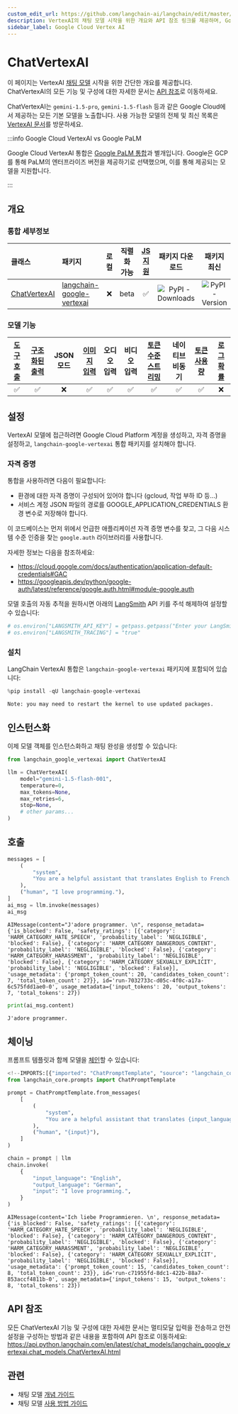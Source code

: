 ```yaml
---
custom_edit_url: https://github.com/langchain-ai/langchain/edit/master/docs/docs/integrations/chat/google_vertex_ai_palm.ipynb
description: VertexAI의 채팅 모델 시작을 위한 개요와 API 참조 링크를 제공하며, Google Cloud의 다양한 모델을 소개합니다.
sidebar_label: Google Cloud Vertex AI
---
```


# ChatVertexAI

이 페이지는 VertexAI [채팅 모델](/docs/concepts/#chat-models) 시작을 위한 간단한 개요를 제공합니다. ChatVertexAI의 모든 기능 및 구성에 대한 자세한 문서는 [API 참조](https://api.python.langchain.com/en/latest/chat_models/langchain_google_vertexai.chat_models.ChatVertexAI.html)로 이동하세요.

ChatVertexAI는 `gemini-1.5-pro`, `gemini-1.5-flash` 등과 같은 Google Cloud에서 제공하는 모든 기본 모델을 노출합니다. 사용 가능한 모델의 전체 및 최신 목록은 [VertexAI 문서](https://cloud.google.com/vertex-ai/docs/generative-ai/model-reference/overview)를 방문하세요.

:::info Google Cloud VertexAI vs Google PaLM

Google Cloud VertexAI 통합은 [Google PaLM 통합](/docs/integrations/chat/google_generative_ai/)과 별개입니다. Google은 GCP를 통해 PaLM의 엔터프라이즈 버전을 제공하기로 선택했으며, 이를 통해 제공되는 모델을 지원합니다.

:::

## 개요
### 통합 세부정보

| 클래스 | 패키지 | 로컬 | 직렬화 가능 | [JS 지원](https://js.langchain.com/v0.2/docs/integrations/chat/google_vertex_ai) | 패키지 다운로드 | 패키지 최신 |
| :--- | :--- | :---: | :---: |  :---: | :---: | :---: |
| [ChatVertexAI](https://api.python.langchain.com/en/latest/chat_models/langchain_google_vertexai.chat_models.ChatVertexAI.html) | [langchain-google-vertexai](https://api.python.langchain.com/en/latest/google_vertexai_api_reference.html) | ❌ | beta | ✅ | ![PyPI - Downloads](https://img.shields.io/pypi/dm/langchain-google-vertexai?style=flat-square&label=%20) | ![PyPI - Version](https://img.shields.io/pypi/v/langchain-google-vertexai?style=flat-square&label=%20) |

### 모델 기능
| [도구 호출](/docs/how_to/tool_calling) | [구조화된 출력](/docs/how_to/structured_output/) | JSON 모드 | [이미지 입력](/docs/how_to/multimodal_inputs/) | 오디오 입력 | 비디오 입력 | [토큰 수준 스트리밍](/docs/how_to/chat_streaming/) | 네이티브 비동기 | [토큰 사용량](/docs/how_to/chat_token_usage_tracking/) | [로그 확률](/docs/how_to/logprobs/) |
| :---: | :---: | :---: | :---: |  :---: | :---: | :---: | :---: | :---: | :---: |
| ✅ | ✅ | ❌ | ✅ | ✅ | ✅ | ✅ | ✅ | ✅ | ❌ | 

## 설정

VertexAI 모델에 접근하려면 Google Cloud Platform 계정을 생성하고, 자격 증명을 설정하고, `langchain-google-vertexai` 통합 패키지를 설치해야 합니다.

### 자격 증명

통합을 사용하려면 다음이 필요합니다:
- 환경에 대한 자격 증명이 구성되어 있어야 합니다 (gcloud, 작업 부하 ID 등...)
- 서비스 계정 JSON 파일의 경로를 GOOGLE_APPLICATION_CREDENTIALS 환경 변수로 저장해야 합니다.

이 코드베이스는 먼저 위에서 언급한 애플리케이션 자격 증명 변수를 찾고, 그 다음 시스템 수준 인증을 찾는 `google.auth` 라이브러리를 사용합니다.

자세한 정보는 다음을 참조하세요:
- https://cloud.google.com/docs/authentication/application-default-credentials#GAC
- https://googleapis.dev/python/google-auth/latest/reference/google.auth.html#module-google.auth

모델 호출의 자동 추적을 원하시면 아래의 [LangSmith](https://docs.smith.langchain.com/) API 키를 주석 해제하여 설정할 수 있습니다:

```python
# os.environ["LANGSMITH_API_KEY"] = getpass.getpass("Enter your LangSmith API key: ")
# os.environ["LANGSMITH_TRACING"] = "true"
```


### 설치

LangChain VertexAI 통합은 `langchain-google-vertexai` 패키지에 포함되어 있습니다:

```python
%pip install -qU langchain-google-vertexai
```

```output
Note: you may need to restart the kernel to use updated packages.
```

## 인스턴스화

이제 모델 객체를 인스턴스화하고 채팅 완성을 생성할 수 있습니다:

```python
from langchain_google_vertexai import ChatVertexAI

llm = ChatVertexAI(
    model="gemini-1.5-flash-001",
    temperature=0,
    max_tokens=None,
    max_retries=6,
    stop=None,
    # other params...
)
```


## 호출

```python
messages = [
    (
        "system",
        "You are a helpful assistant that translates English to French. Translate the user sentence.",
    ),
    ("human", "I love programming."),
]
ai_msg = llm.invoke(messages)
ai_msg
```


```output
AIMessage(content="J'adore programmer. \n", response_metadata={'is_blocked': False, 'safety_ratings': [{'category': 'HARM_CATEGORY_HATE_SPEECH', 'probability_label': 'NEGLIGIBLE', 'blocked': False}, {'category': 'HARM_CATEGORY_DANGEROUS_CONTENT', 'probability_label': 'NEGLIGIBLE', 'blocked': False}, {'category': 'HARM_CATEGORY_HARASSMENT', 'probability_label': 'NEGLIGIBLE', 'blocked': False}, {'category': 'HARM_CATEGORY_SEXUALLY_EXPLICIT', 'probability_label': 'NEGLIGIBLE', 'blocked': False}], 'usage_metadata': {'prompt_token_count': 20, 'candidates_token_count': 7, 'total_token_count': 27}}, id='run-7032733c-d05c-4f0c-a17a-6c575fdd1ae0-0', usage_metadata={'input_tokens': 20, 'output_tokens': 7, 'total_tokens': 27})
```


```python
print(ai_msg.content)
```

```output
J'adore programmer.
```

## 체이닝

프롬프트 템플릿과 함께 모델을 [체인](/docs/how_to/sequence/)할 수 있습니다:

```python
<!--IMPORTS:[{"imported": "ChatPromptTemplate", "source": "langchain_core.prompts", "docs": "https://api.python.langchain.com/en/latest/prompts/langchain_core.prompts.chat.ChatPromptTemplate.html", "title": "ChatVertexAI"}]-->
from langchain_core.prompts import ChatPromptTemplate

prompt = ChatPromptTemplate.from_messages(
    [
        (
            "system",
            "You are a helpful assistant that translates {input_language} to {output_language}.",
        ),
        ("human", "{input}"),
    ]
)

chain = prompt | llm
chain.invoke(
    {
        "input_language": "English",
        "output_language": "German",
        "input": "I love programming.",
    }
)
```


```output
AIMessage(content='Ich liebe Programmieren. \n', response_metadata={'is_blocked': False, 'safety_ratings': [{'category': 'HARM_CATEGORY_HATE_SPEECH', 'probability_label': 'NEGLIGIBLE', 'blocked': False}, {'category': 'HARM_CATEGORY_DANGEROUS_CONTENT', 'probability_label': 'NEGLIGIBLE', 'blocked': False}, {'category': 'HARM_CATEGORY_HARASSMENT', 'probability_label': 'NEGLIGIBLE', 'blocked': False}, {'category': 'HARM_CATEGORY_SEXUALLY_EXPLICIT', 'probability_label': 'NEGLIGIBLE', 'blocked': False}], 'usage_metadata': {'prompt_token_count': 15, 'candidates_token_count': 8, 'total_token_count': 23}}, id='run-c71955fd-8dc1-422b-88a7-853accf4811b-0', usage_metadata={'input_tokens': 15, 'output_tokens': 8, 'total_tokens': 23})
```


## API 참조

모든 ChatVertexAI 기능 및 구성에 대한 자세한 문서는 멀티모달 입력을 전송하고 안전 설정을 구성하는 방법과 같은 내용을 포함하여 API 참조로 이동하세요: https://api.python.langchain.com/en/latest/chat_models/langchain_google_vertexai.chat_models.ChatVertexAI.html

## 관련

- 채팅 모델 [개념 가이드](/docs/concepts/#chat-models)
- 채팅 모델 [사용 방법 가이드](/docs/how_to/#chat-models)